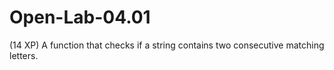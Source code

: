 # Open-Lab-04.01
(14 XP) A function that checks if a string contains two consecutive matching letters.
